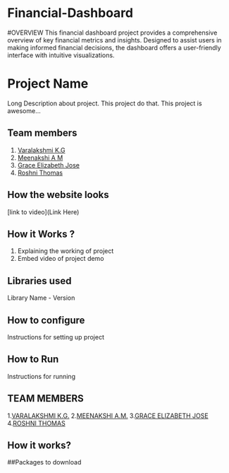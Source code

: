 # Financial-Dashboard
#OVERVIEW
This financial dashboard project provides a comprehensive overview of key financial metrics and insights. Designed to assist users in making informed financial decisions, the dashboard offers a user-friendly interface with intuitive visualizations.
# Project Name
Long Description about project. This project do that. This project is awesome...
## Team members
1. [Varalakshmi K.G](https://github.com/Varalakshmi2354/Financial-Dashboard.git)
2. [Meenakshi A M](https://github.com/MeenakshiAM/Financial-Dashboard.git)
3. [Grace Elizabeth Jose](https://github.com/Grace1903/Financial-Dashboard.git)
3. [Roshni Thomas](https://github.com/RoshniAnnThomas/Financial-Dashboard.git)
## How the website looks
[link to video](Link Here)
## How it Works ?
1. Explaining the working of project
2. Embed video of project demo
## Libraries used
Library Name - Version
## How to configure
Instructions for setting up project
## How to Run
Instructions for running



## TEAM MEMBERS
1.[VARALAKSHMI K.G.]()
2.[MEENAKSHI  A.M.]()
3.[GRACE ELIZABETH JOSE](https://github.com/Grace1903)
4.[ROSHNI THOMAS]()

## How it works?
##Packages to download
